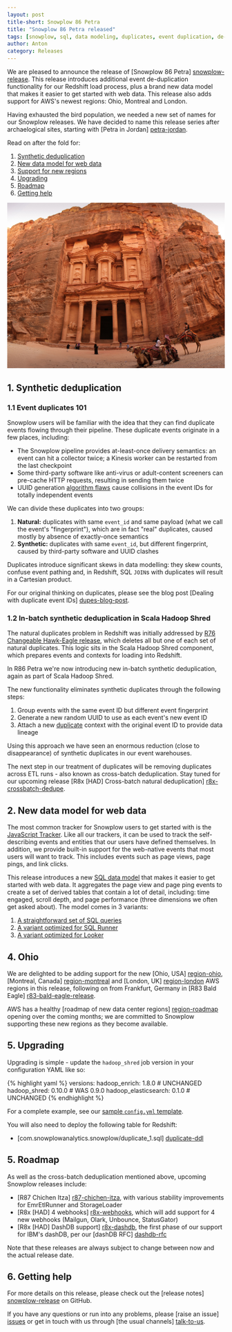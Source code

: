 ```yaml
---
layout: post
title-short: Snowplow 86 Petra
title: "Snowplow 86 Petra released"
tags: [snowplow, sql, data modeling, duplicates, event duplication, de-dupe, de-duplication]
author: Anton
category: Releases
---
```


We are pleased to announce the release of [Snowplow 86 Petra] [snowplow-release]. This release introduces additional event de-duplication functionality for our Redshift load process, plus a brand new data model that makes it easier to get started with web data. This release also adds support for AWS's newest regions: Ohio, Montreal and London.

Having exhausted the bird population, we needed a new set of names for our Snowplow releases. We have decided to name this release series after archaelogical sites, starting with [Petra in Jordan] [petra-jordan].

Read on after the fold for:

1. [Synthetic deduplication](/blog/2016/12/20/snowplow-r86-petra-released#synthetic-dedupe)
2. [New data model for web data](/blog/2016/12/20/snowplow-r86-petra-released#new-web-data-model)
3. [Support for new regions](/blog/2016/12/20/snowplow-r86-petra-released#new-regions)
4. [Upgrading](/blog/2016/12/20/snowplow-r86-petra-released#upgrading)
5. [Roadmap](/blog/2016/12/20/snowplow-r86-petra-released#roadmap)
6. [Getting help](/blog/2016/12/20/snowplow-r86-petra-released#help)

![petra-jordan][petra-jordan-img]

<!--more-->

<h2 id="synthetic-dedupe">1. Synthetic deduplication</h2>

<h3 id="deduplication-101">1.1 Event duplicates 101</h3>

Snowplow users will be familiar with the idea that they can find duplicate events flowing through their pipeline. These duplicate events originate in a few places, including:

* The Snowplow pipeline provides at-least-once delivery semantics: an event can hit a collector twice; a Kinesis worker can be restarted from the last checkpoint
* Some third-party software like anti-virus or adult-content screeners can pre-cache HTTP requests, resulting in sending them twice
* UUID generation [algorithm flaws][js-event-ids] cause collisions in the event IDs for totally independent events

We can divide these duplicates into two groups:

1. **Natural:** duplicates with same `event_id` and same payload (what we call the event's "fingerprint"), which are in fact "real" duplicates, caused mostly by absence of exactly-once semantics
2. **Synthetic:** duplicates with same `event_id`, but different fingerprint, caused by third-party software and UUID clashes

Duplicates introduce significant skews in data modelling: they skew counts, confuse event pathing and, in Redshift, SQL `JOIN`s with duplicates will result in a Cartesian product.

For our original thinking on duplicates, please see the blog post [Dealing with duplicate event IDs] [dupes-blog-post].

<h3 id="deduplication-101">1.2 In-batch synthetic deduplication in Scala Hadoop Shred</h3>

The natural duplicates problem in Redshift was initially addressed by [R76 Changeable Hawk-Eagle release][r76-changeable-hawk-eagle-release], which deletes all but one of each set of natural duplicates. This logic sits in the Scala Hadoop Shred component, which prepares events and contexts for loading into Redshift.

In R86 Petra we're now introducing new in-batch synthetic deduplication, again as part of Scala Hadoop Shred.

The new functionality eliminates synthetic duplicates through the following steps:

1. Group events with the same event ID but different event fingerprint
2. Generate a new random UUID to use as each event's new event ID
3. Attach a new [duplicate][duplicate-schema] context with the original event ID to provide data lineage

Using this approach we have seen an enormous reduction (close to disappearance) of synthetic duplicates in our event warehouses.

The next step in our treatment of duplicates will be removing duplicates across ETL runs - also known as cross-batch deduplication. Stay tuned for our upcoming release [R8x [HAD] Cross-batch natural deduplication] [r8x-crossbatch-dedupe].

<h2 id="new-web-data-model">2. New data model for web data</h2>

The most common tracker for Snowplow users to get started with is the [JavaScript Tracker][js-tracker]. Like all our trackers, it can be used to track the self-describing events and entities that our users have defined themselves. In addition, we provide built-in support for the web-native events that most users will want to track. This includes events such as page views, page pings, and link clicks.

This release introduces a new [SQL data model][sql-data-model] that makes it easier to get started with web data. It aggregates the page view and page ping events to create a set of derived tables that contain a lot of detail, including: time engaged, scroll depth, and page performance (three dimensions we often get asked about). The model comes in 3 variants:

1. [A straightforward set of SQL queries][model]
2. [A variant optimized for SQL Runner][model-sql-runner]
3. [A variant optimized for Looker][model-looker]

<h2 id="new-regions">4. Ohio</h2>

We are delighted to be adding support for the new [Ohio, USA] [region-ohio], [Montreal, Canada] [region-montreal] and [London, UK] [region-london] AWS regions in this release, following on from Frankfurt, Germany in [R83 Bald Eagle] [r83-bald-eagle-release].

AWS has a healthy [roadmap of new data center regions] [region-roadmap] opening over the coming months; we are committed to Snowplow supporting these new regions as they become available.

<h2 id="upgrading">5. Upgrading</h2>

Upgrading is simple - update the `hadoop_shred` job version in your configuration YAML like so:

{% highlight yaml %}
versions:
  hadoop_enrich: 1.8.0        # UNCHANGED
  hadoop_shred: 0.10.0        # WAS 0.9.0
  hadoop_elasticsearch: 0.1.0 # UNCHANGED
{% endhighlight %}

For a complete example, see our [sample `config.yml` template][emretlrunner-config-yml].

You will also need to deploy the following table for Redshift:

* [com.snowplowanalytics.snowplow/duplicate_1.sql] [duplicate-ddl]

<h2 id="roadmap">5. Roadmap</h2>

As well as the cross-batch deduplication mentioned above, upcoming Snowplow releases include:

* [R87 Chichen Itza] [r87-chichen-itza], with various stability improvements for EmrEtlRunner and StorageLoader
* [R8x [HAD] 4 webhooks] [r8x-webhooks], which will add support for 4 new webhooks (Mailgun, Olark, Unbounce, StatusGator)
* [R8x [HAD] DashDB support] [r8x-dashdb], the first phase of our support for IBM's dashDB, per our [dashDB RFC] [dashdb-rfc]

Note that these releases are always subject to change between now and the actual release date.

<h2 id="help">6. Getting help</h2>

For more details on this release, please check out the [release notes] [snowplow-release] on GitHub.

If you have any questions or run into any problems, please [raise an issue] [issues] or get in touch with us through [the usual channels] [talk-to-us].

[petra-jordan]: https://en.wikipedia.org/wiki/Petra
[petra-jordan-img]: /assets/img/blog/2016/12/petra-jordan.jpg

[snowplow-release]: https://github.com/snowplow/snowplow/releases/r86-petra

[r76-changeable-hawk-eagle-release]: /blog/2016/01/26/snowplow-r76-changeable-hawk-eagle-released/#deduplication
[r83-bald-eagle-release]: /blog/2016/09/06/snowplow-r83-bald-eagle-released-with-sql-query-enrichment
[dupes-blog-post]: http://snowplowanalytics.com/blog/2015/08/19/dealing-with-duplicate-event-ids/
[js-event-ids]: https://github.com/snowplow/snowplow-javascript-tracker/issues/499

[duplicate-schema]: http://iglucentral.com/schemas/com.snowplowanalytics.snowplow/duplicate/jsonschema/1-0-0
[duplicate-ddl]: https://github.com/snowplow/iglu-central/blob/master/sql/com.snowplowanalytics.snowplow/duplicate_1.sql

[region-ohio]: https://aws.amazon.com/blogs/aws/aws-region-germany/
[region-montreal]: https://aws.amazon.com/blogs/aws/now-open-aws-canada-central-region/
[region-london]: https://aws.amazon.com/blogs/aws/now-open-aws-london-region/
[region-roadmap]: https://aws.amazon.com/about-aws/global-infrastructure/

[js-tracker]: https://github.com/snowplow/snowplow-javascript-tracker

[sql-data-model]: https://github.com/snowplow/snowplow/tree/master/5-data-modeling/web-model
[model]: https://github.com/snowplow/snowplow/tree/master/5-data-modeling/web-model/redshift
[model-sql-runner]: https://github.com/snowplow/snowplow/tree/master/5-data-modeling/web-model/looker
[model-looker]: https://github.com/snowplow/snowplow/tree/master/5-data-modeling/web-model/sql-runner

[emretlrunner-config-yml]: https://github.com/snowplow/snowplow/blob/master/3-enrich/emr-etl-runner/config/config.yml.sample

[dashdb-rfc]: http://discourse.snowplowanalytics.com/t/loading-enriched-events-into-ibm-dashdb/768

[r87-chichen-itza]: https://github.com/snowplow/snowplow/milestone/133
[r8x-webhooks]: https://github.com/snowplow/snowplow/milestone/129
[r8x-dashdb]: https://github.com/snowplow/snowplow/milestone/119
[r8x-crossbatch-dedupe]: https://github.com/snowplow/snowplow/milestone/136

[issues]: https://github.com/snowplow/snowplow/issues/new
[talk-to-us]: https://github.com/snowplow/snowplow/wiki/Talk-to-us
